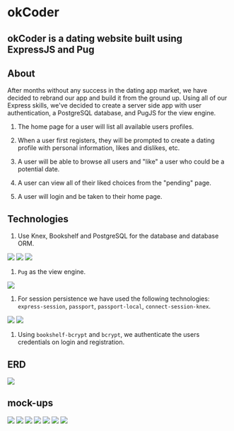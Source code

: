 # okCoder

## okCoder is a dating website built using ExpressJS and Pug

## About

After months without any success in the dating app market, we have decided to rebrand our app and build it from the ground up. Using all of our Express skills, we've decided to create a server side app with user authentication, a PostgreSQL database, and PugJS for the view engine.

1. The home page for a user will list all available users profiles.

1. When a user first registers, they will be prompted to create a dating profile with personal information, likes and dislikes, etc.

1. A user will be able to browse all users and "like" a user who could be a potential date.

1. A user can view all of their liked choices from the "pending" page.

1. A user will login and be taken to their home page.


## Technologies

1. Use Knex, Bookshelf and PostgreSQL for the database and database ORM.

<img src="img/techs/knex.png" />
<img src="img/techs/bookshelf-icon.svg" />
<img src="img/techs/postgres.png" />

1. `Pug` as the view engine.

<img src="img/techs/pug.png" />

1. For session persistence we have used the following technologies: `express-session`, `passport`, `passport-local`, `connect-session-knex`.

<img src="img/techs/express.png" />
<img src="img/techs/passport.png" />

1. Using `bookshelf-bcrypt` and `bcrypt`, we authenticate the users credentials on login and registration.

## ERD
<img src="img/okcoder_ERD.png" />

## mock-ups
<img src="img/mockups/home.png" />
<img src="img/mockups/matches.png" />
<img src="img/mockups/pending.png" />
<img src="img/mockups/profile.png" />
<img src="img/mockups/login.png" />
<img src="img/mockups/register-prof.png" />
<img src="img/mockups/register-pref.png" />
